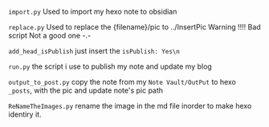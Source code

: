 `import.py` 
Used to import my hexo note to obsidian

`replace.py` 
Used to replace the {filename}/pic to ../InsertPic
Warning !!!!
Bad script
Not a good one -.-

`add_head_isPublish`
just insert the `isPublish: Yes\n`

`run.py`
the script i use to publish my note and update my blog

`output_to_post.py`
copy the note from my `Note Vault/OutPut` to hexo `_posts`, with the pic and update note's pic path

`ReNameTheImages.py`
rename the image in the md file inorder to make hexo identiry it.

